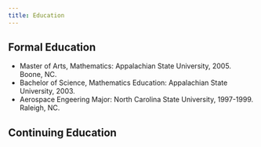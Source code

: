 ```yaml
---
title: Education
---
```


## Formal Education 
- Master of Arts, Mathematics: Appalachian State University, 2005.  Boone, NC.
- Bachelor of Science, Mathematics Education: Appalachian State University, 2003.
- Aerospace Engeering Major: North Carolina State University, 1997-1999.  Raleigh, NC.

## Continuing Education
